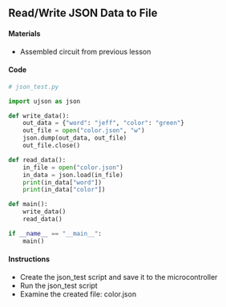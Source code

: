 ## Read/Write JSON Data to File

#### Materials
 - Assembled circuit from previous lesson

#### Code
```Python
# json_test.py

import ujson as json

def write_data():
    out_data = {"word": "jeff", "color": "green"}
    out_file = open("color.json", "w")
    json.dump(out_data, out_file)
    out_file.close()

def read_data():
    in_file = open("color.json")
    in_data = json.load(in_file)
    print(in_data["word"])
    print(in_data["color"])

def main():
    write_data()
    read_data()

if __name__ == "__main__":
    main()
```

#### Instructions
 - Create the json_test script and save it to the microcontroller
 - Run the json_test script
 - Examine the created file: color.json

